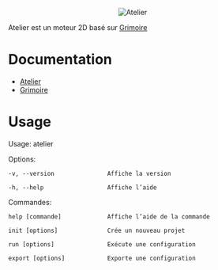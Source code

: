 <p align="center" >
<img src="https://raw.githubusercontent.com/Enalye/atelier/main/docs/_media/logo128.png" alt="Atelier" title="Atelier">
</p>


Atelier est un moteur 2D basé sur [Grimoire](https://github.com/Enalye/grimoire)

# Documentation

* [Atelier](https://enalye.github.io/atelier)
* [Grimoire](https://enalye.github.io/grimoire)

# Usage
Usage: atelier <commande>

Options:

    -v, --version               Affiche la version

    -h, --help                  Affiche l’aide

Commandes:

    help [commande]             Affiche l’aide de la commande

    init [options]              Crée un nouveau projet

    run [options]               Exécute une configuration

    export [options]            Exporte une configuration

